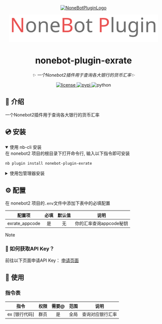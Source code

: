 <div align="center">

<a href="https://v2.nonebot.dev/store">
  <img src="https://raw.githubusercontent.com/A-kirami/nonebot-plugin-template/resources/nbp_logo.png" width="180" height="180" alt="NoneBotPluginLogo">
</a>

<p>
  <img src="https://raw.githubusercontent.com/lgc-NB2Dev/readme/main/template/plugin.svg" alt="NoneBotPluginText">
</p>

# nonebot-plugin-exrate

_✨ 一个Nonebot2插件用于查询各大银行的货币汇率✨_


<a href="./LICENSE">
    <img src="https://img.shields.io/github/license/bankcarddev/nonebot-plugin-exrate.svg" alt="license">
</a>
<a href="https://pypi.python.org/pypi/nonebot-plugin-exrate">
    <img src="https://img.shields.io/pypi/v/nonebot-plugin-exrate.svg" alt="pypi">
</a>
<img src="https://img.shields.io/badge/python-3.9+-blue.svg" alt="python">

</div>



</details>

## 📖 介绍

一个Nonebot2插件用于查询各大银行的货币汇率

## 💿 安装

<details open>
<summary>使用 nb-cli 安装</summary>
在 nonebot2 项目的根目录下打开命令行, 输入以下指令即可安装

    nb plugin install nonebot-plugin-exrate

</details>

<details>
<summary>使用包管理器安装</summary>
在 nonebot2 项目的插件目录下, 打开命令行, 根据你使用的包管理器, 输入相应的安装命令

<details>
<summary>pip</summary>

    pip install nonebot-plugin-exrate
</details>
<details>
<summary>pdm</summary>

    pdm add nonebot-plugin-exrate
</details>
<details>
<summary>poetry</summary>

    poetry add nonebot-plugin-exrate
</details>
<details>
<summary>conda</summary>

    conda install nonebot-plugin-exrate
</details>

打开 nonebot2 项目根目录下的 `pyproject.toml` 文件, 在 `[tool.nonebot]` 部分追加写入

    plugins = ["nonebot_plugin_exrate"]

</details>

## ⚙️ 配置

在 nonebot2 项目的`.env`文件中添加下表中的必填配置

| 配置项 | 必填 | 默认值 | 说明 |
|:-----:|:----:|:----:|:----:|
| exrate_appcode | 是 | 无 | 你的汇率查询appcode秘钥 |
> [!NOTE]
> ### 🔑 如何获取API Key？
>
> 前往以下页面申请API Key：
> [申请页面](https://market.aliyun.com/apimarket/detail/cmapi00063246#sku=yuncode5724600001)



## 🎉 使用
### 指令表
| 指令 | 权限 | 需要@ | 范围 | 说明 |
|:-----:|:----:|:----:|:----:|:----:|
| ex [银行代码] | 群员 | 是 | 全局 | 查询对应银行汇率 |


